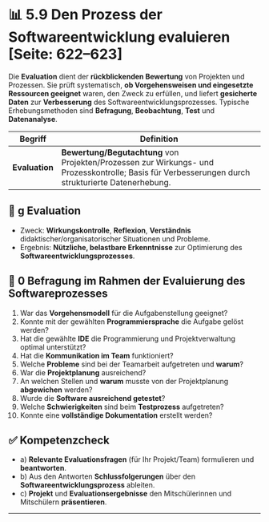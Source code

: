 # 📊 5.9 Den Prozess der Softwareentwicklung evaluieren [Seite: 622–623]

Die **Evaluation** dient der **rückblickenden Bewertung** von Projekten und Prozessen. Sie prüft systematisch, **ob Vorgehensweisen und eingesetzte Ressourcen geeignet** waren, den Zweck zu erfüllen, und liefert **gesicherte Daten** zur **Verbesserung** des Softwareentwicklungsprozesses. Typische Erhebungsmethoden sind **Befragung**, **Beobachtung**, **Test** und **Datenanalyse**.

| Begriff        | Definition                                                                                                                                         |
| -------------- | -------------------------------------------------------------------------------------------------------------------------------------------------- |
| **Evaluation** | **Bewertung/Begutachtung** von Projekten/Prozessen zur Wirkungs- und Prozesskontrolle; Basis für Verbesserungen durch strukturierte Datenerhebung. |

## 🧩 g Evaluation

* Zweck: **Wirkungskontrolle**, **Reflexion**, **Verständnis** didaktischer/organisatorischer Situationen und Probleme.
* Ergebnis: **Nützliche, belastbare Erkenntnisse** zur Optimierung des **Softwareentwicklungsprozesses**.

## 📝 0 Befragung im Rahmen der Evaluierung des Softwareprozesses

1. War das **Vorgehensmodell** für die Aufgabenstellung geeignet?
2. Konnte mit der gewählten **Programmiersprache** die Aufgabe gelöst werden?
3. Hat die gewählte **IDE** die Programmierung und Projektverwaltung optimal unterstützt?
4. Hat die **Kommunikation im Team** funktioniert?
5. Welche **Probleme** sind bei der Teamarbeit aufgetreten und **warum**?
6. War die **Projektplanung** ausreichend?
7. An welchen Stellen und **warum** musste von der Projektplanung **abgewichen** werden?
8. Wurde die **Software ausreichend getestet**?
9. Welche **Schwierigkeiten** sind beim **Testprozess** aufgetreten?
10. Konnte eine **vollständige Dokumentation** erstellt werden?

## ✅ Kompetenzcheck

* a) **Relevante Evaluationsfragen** (für Ihr Projekt/Team) formulieren und **beantworten**.
* b) Aus den Antworten **Schlussfolgerungen** über den **Softwareentwicklungsprozess** ableiten.
* c) **Projekt** und **Evaluationsergebnisse** den Mitschülerinnen und Mitschülern **präsentieren**.


---
